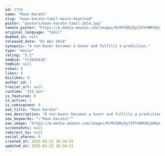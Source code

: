 ```yaml
---
id: 1758
name: "Maan Karate"
slug: "maan-karate-tamil-movie-download"
poster: "posters/maan-karate-tamil-2014.jpg"
remote_poster: "https://m.media-amazon.com/images/M/MV5BNjQyY2FhYWMtNjQ0Ny00ZTI5LWI0ODUtZGYyZjgzNmNjMGUzXkEyXkFqcGc@._V1_SX300.jpg"
original_language: "Tamil"
dubbed_in: null
released_date: "03 Apr 2014"
synopsis: "A non-boxer becomes a boxer and fulfills a prediction."
type: "movie"
rating: "5.2"
imdbid: "tt3056436"
tmdbid: null
views: 0
likes: 0
dislikes: 0
author_id: 1
trailer_url: null
runtime: "153 min"
is_featured: 0
is_active: 1
is_comingsoon: 0
seo_title: "Maan Karate"
seo_description: "A non-boxer becomes a boxer and fulfills a prediction."
seo_keywords: "\"Maan Karate\""
seo_image: "https://m.media-amazon.com/images/M/MV5BNjQyY2FhYWMtNjQ0Ny00ZTI5LWI0ODUtZGYyZjgzNmNjMGUzXkEyXkFqcGc@._V1_SX300.jpg"
screenshots: null
redirect_to: null
social_shares: 0
created_at: 2025-03-22 10:34:31
updated_at: 2025-03-22 10:34:31
---
```


